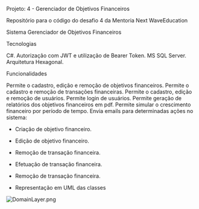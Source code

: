 Projeto: 4 - Gerenciador de Objetivos Financeiros

Repositório para o código do desafio 4 da Mentoria Next WaveEducation

Sistema Gerenciador de Objetivos Financeiros

Tecnologias

C#.
Autorização com JWT e utilização de Bearer Token.
MS SQL Server.
Arquitetura Hexagonal.

Funcionalidades

Permite o cadastro, edição e remoção de objetivos financeiros.
Permite o cadastro e remoção de transações financeiras.
Permite o cadastro, edição e remoção de usuários.
Permite login de usuários.
Permite geração de relatórios dos objetivos financeiros em pdf.
Permite simular o crescimento financeiro por período de tempo.
Envia emails para determinadas ações no sistema:
 - Criação de objetivo financeiro.
 - Edição de objetivo financeiro.
 - Remoção de transação financeira.
 - Efetuação de transação financeira. 
 - Remoção de transação financeira.

- Representação em UML das classes

![DomainLayer.png]("\DomainLayer.png")